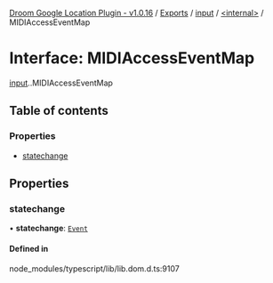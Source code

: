 [Droom Google Location Plugin - v1.0.16](../README.md) / [Exports](../modules.md) / [input](../modules/input.md) / [<internal\>](../modules/input._internal_.md) / MIDIAccessEventMap

# Interface: MIDIAccessEventMap

[input](../modules/input.md).[<internal>](../modules/input._internal_.md).MIDIAccessEventMap

## Table of contents

### Properties

- [statechange](input._internal_.MIDIAccessEventMap.md#statechange)

## Properties

### statechange

• **statechange**: [`Event`](../modules/input._internal_.md#event)

#### Defined in

node_modules/typescript/lib/lib.dom.d.ts:9107
